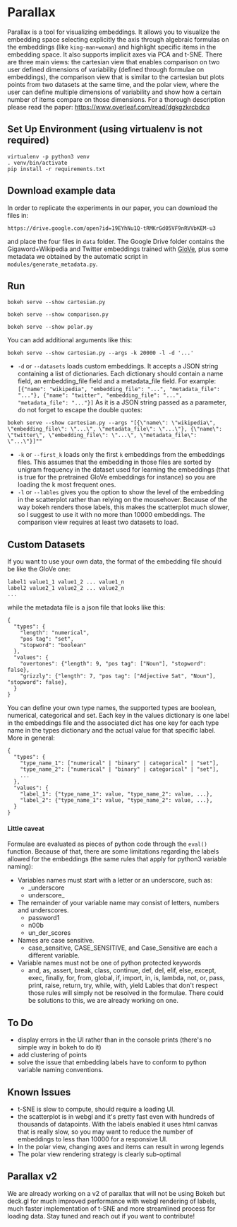 Parallax
========

Parallax is a tool for visualizing embeddings. It allows you to visualize the embedding space selecting explicitly the axis through algebraic formulas on the embeddings (like `king-man+woman`) and highlight specific items in the embedding space.
It also supports implicit axes via PCA and t-SNE.
There are three main views: the cartesian view that enables comparison on two user defined dimensions of variability (defined through formulae on embeddings), the comparison view that is similar to the cartesian but plots points from two datasets at the same time, and the polar view, where the user can define multiple dimensions of variability and show how a certain number of items compare on those dimensions.
For a thorough description please read the paper: https://www.overleaf.com/read/dgkgzkrcbdcq

## Set Up Environment (using virtualenv is not required)
```
virtualenv -p python3 venv
. venv/bin/activate
pip install -r requirements.txt
```

## Download example data
In order to replicate the experiments in our paper, you can download the files in:
```
https://drive.google.com/open?id=19EYhNu1Q-tRMKrGd05VF9nRVVbKEM-u3
```
and place the four files in `data` folder.
The Google Drive folder contains the Gigaword+Wikipedia and Twitter embeddings trained with [GloVe](https://nlp.stanford.edu/projects/glove/), plus some metadata we obtained by the automatic script in `modules/generate_metadata.py`.


## Run
```
bokeh serve --show cartesian.py
```
```
bokeh serve --show comparison.py
```
```
bokeh serve --show polar.py
```
You can add additional arguments like this:
```
bokeh serve --show cartesian.py --args -k 20000 -l -d '...'
```
- `-d` or `--datasets` loads custom embeddings. It accepts a JSON string containing a list of dictionaries. Each dictionary should contain a name field, an embedding_file field and a metadata_file field.  For example: `[{"name": "wikipedia", "embedding_file": "...", "metadata_file": "..."}, {"name": "twitter", "embedding_file": "...", "metadata_file": "..."}]` As it is a JSON string passed as a parameter, do not forget to escape the double quotes:
```
bokeh serve --show cartesian.py --args "[{\"name\": \"wikipedia\", \"embedding_file\": \"...\", \"metadata_file\": \"...\"}, {\"name\": \"twitter\", \"embedding_file\": \"...\", \"metadata_file\": \"...\"}]""
```
- `-k` or `--first_k` loads only the first `k` embeddings from the embeddings files. This assumes that the embedding in those files are sorted by unigram frequency in the dataset used for learning the embeddings (that is true for the pretrained GloVe embeddings for instance) so you are loading the k most frequent ones.
- `-l` or `--lables` gives you the option to show the level of the embedding in the scatterplot rather than relying on the mousehover. Because of the way bokeh renders those labels, this makes the scatterplot much slower, so I suggest to use it with no more than 10000 embeddings.
The comparison view requires at least two datasets to load.

## Custom Datasets
If you want to use your own data, the format of the embedding file should be like the GloVe one:
```
label1 value1_1 value1_2 ... value1_n
label2 value2_1 value2_2 ... value2_n
...
```
while the metadata file is a json file that looks like this:
```
{
  "types": {
    "length": "numerical",
    "pos tag": "set",
    "stopword": "boolean"
  },
  "values": {
    "overtones": {"length": 9, "pos tag": ["Noun"], "stopword": false},
    "grizzly": {"length": 7, "pos tag": ["Adjective Sat", "Noun"], "stopword": false},
  }
}
```
You can define your own type names, the supported types are boolean, numerical, categorical and set.
Each key in the values dictionary is one label in the embeddings file and the associated dict has one key for each type name in the types dictionary and the actual value for that specific label.
More in general:
```
{
  "types": {
    "type_name_1": ["numerical" | "binary" | categorical" | "set"],
    "type_name_2": ["numerical" | "binary" | categorical" | "set"],
    ...
  },
  "values": {
    "label_1": {"type_name_1": value, "type_name_2": value, ...},
    "label_2": {"type_name_1": value, "type_name_2": value, ...},
  }
}
```

#### Little caveat
Formulae are evaluated as pieces of python code through the `eval()` function.
Because of that, there are some limitations regarding the labels allowed for the embeddings (the same rules that apply for python3 variable naming):
- Variables names must start with a letter or an underscore, such as:
   - _underscore
   - underscore_
- The remainder of your variable name may consist of letters, numbers and underscores.
   - password1
   - n00b
   - un_der_scores
- Names are case sensitive.
   - case_sensitive, CASE_SENSITIVE, and Case_Sensitive are each a different variable.
- Variable names must not be one of python protected keywords
   - and, as, assert, break, class, continue, def, del, elif, else, except, exec, finally, for, from, global, if, import, in, is, lambda, not, or, pass, print, raise, return, try, while, with, yield
Lables that don't respect those rules will simply not be resolved in the formulae.
There could be solutions to this, we are already working on one.

## To Do
- display errors in the UI rather than in the console prints (there's no simple way in bokeh to do it)
- add clustering of points
- solve the issue that embedding labels have to conform to python variable naming conventions.

## Known Issues
- t-SNE is slow to compute, should require a loading UI.
- the scatterplot is in webgl and it's pretty fast even with hundreds of thousands of datapoints. With the labels enabled it uses html canvas that is really slow, so you may want to reduce the number of embeddings to less than 10000 for a responsive UI.
- In the polar view, changing axes and items can result in wrong legends
- The polar view rendering strategy is clearly sub-optimal

## Parallax v2
We are already working on a v2 of parallax that will not be using Bokeh but deck.gl for much improved performance with webgl rendering of labels, much faster implementation of t-SNE and more streamlined process for loading data. Stay tuned and reach out if you want to contribute!
